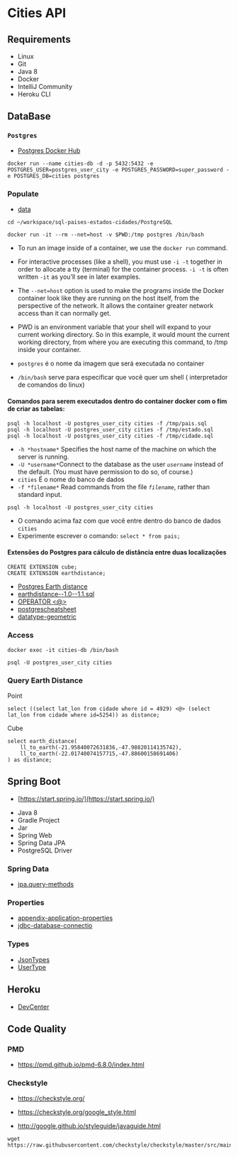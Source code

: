 # Cities API

## Requirements

* Linux
* Git
* Java 8
* Docker
* IntelliJ Community
* Heroku CLI

## DataBase

### `Postgres`

* [Postgres Docker Hub](https://hub.docker.com/_/postgres)

```shell script
docker run --name cities-db -d -p 5432:5432 -e POSTGRES_USER=postgres_user_city -e POSTGRES_PASSWORD=super_password -e POSTGRES_DB=cities postgres
```

### Populate

* [data](https://github.com/chinnonsantos/sql-paises-estados-cidades/tree/master/PostgreSQL)

```shell script
cd ~/workspace/sql-paises-estados-cidades/PostgreSQL

docker run -it --rm --net=host -v $PWD:/tmp postgres /bin/bash

```

* To run an image inside of a container, we use the `docker run` command. 

* For interactive processes (like a shell), you must use `-i -t` together in order to allocate a tty (terminal) for the container process. `-i -t` is often written `-it` as you’ll see in later examples.
* The `--net=host` option is used to make the programs inside the Docker container look like they are running on the host itself, from the perspective of the network. It allows the container greater network access than it can normally get.
* PWD is an environment variable that your shell will expand to your current working directory. So in this example, it would mount the current working directory, from where you are executing this command, to /tmp inside your container.
* `postgres` é o nome da imagem que será executada no container
* `/bin/bash` serve para especificar que você quer um shell ( interpretador de comandos do linux)



#### Comandos para serem executados dentro do container docker com o fim de criar as tabelas:

```
psql -h localhost -U postgres_user_city cities -f /tmp/pais.sql
psql -h localhost -U postgres_user_city cities -f /tmp/estado.sql
psql -h localhost -U postgres_user_city cities -f /tmp/cidade.sql
```

* `-h *hostname*`  Specifies the host name of the machine on which the server is running.
* `-U *username*`Connect to the database as the user *`username`* instead of the default. (You must have permission to do so, of course.)
* `cities` É o nome do banco de dados
* `-f *filename*` Read commands from the file *`filename`*, rather than standard input.



```
psql -h localhost -U postgres_user_city cities
```

* O comando acima faz com que você entre dentro do banco de dados `cities`
* Experimente escrever o comando: `select * from pais;`



#### Extensões do Postgres para cálculo de distância entre duas localizações 

```
CREATE EXTENSION cube; 
CREATE EXTENSION earthdistance;
```



* [Postgres Earth distance](https://www.postgresql.org/docs/current/earthdistance.html)
* [earthdistance--1.0--1.1.sql](https://github.com/postgres/postgres/blob/master/contrib/earthdistance/earthdistance--1.0--1.1.sql)
* [OPERATOR <@>](https://github.com/postgres/postgres/blob/master/contrib/earthdistance/earthdistance--1.1.sql)
* [postgrescheatsheet](https://postgrescheatsheet.com/#/tables)
* [datatype-geometric](https://www.postgresql.org/docs/current/datatype-geometric.html)

### Access

```shell script
docker exec -it cities-db /bin/bash

psql -U postgres_user_city cities
```

### Query Earth Distance

Point

```roomsql
select ((select lat_lon from cidade where id = 4929) <@> (select lat_lon from cidade where id=5254)) as distance;
```

Cube

```roomsql
select earth_distance(
    ll_to_earth(-21.95840072631836,-47.98820114135742), 
    ll_to_earth(-22.01740074157715,-47.88600158691406)
) as distance;
```

## Spring Boot

* [https://start.spring.io/](https://start.spring.io/)

+ Java 8
+ Gradle Project
+ Jar
+ Spring Web
+ Spring Data JPA
+ PostgreSQL Driver

### Spring Data

* [jpa.query-methods](https://docs.spring.io/spring-data/jpa/docs/current/reference/html/#jpa.query-methods)

### Properties

* [appendix-application-properties](https://docs.spring.io/spring-boot/docs/current/reference/html/appendix-application-properties.html)
* [jdbc-database-connectio](https://www.codejava.net/java-se/jdbc/jdbc-database-connection-url-for-common-databases)

### Types

* [JsonTypes](https://github.com/vladmihalcea/hibernate-types)
* [UserType](https://docs.jboss.org/hibernate/orm/3.5/api/org/hibernate/usertype/UserType.html)

## Heroku

* [DevCenter](https://devcenter.heroku.com/articles/getting-started-with-gradle-on-heroku)

## Code Quality

### PMD

+ https://pmd.github.io/pmd-6.8.0/index.html

### Checkstyle

+ https://checkstyle.org/

+ https://checkstyle.org/google_style.html

+ http://google.github.io/styleguide/javaguide.html

```shell script
wget https://raw.githubusercontent.com/checkstyle/checkstyle/master/src/main/resources/google_checks.xml
```
